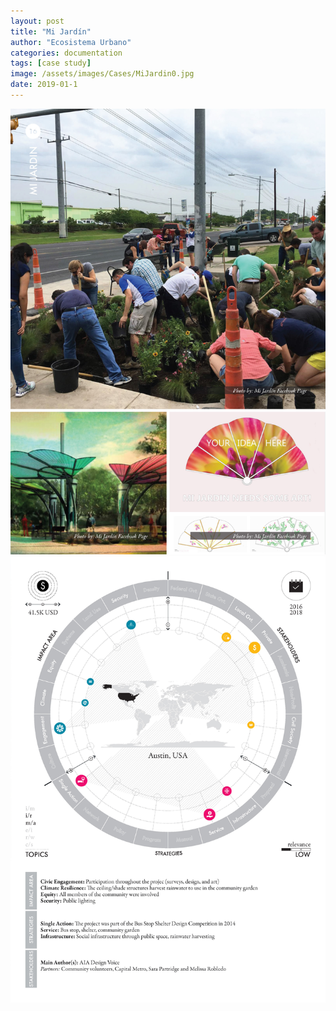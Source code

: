```yaml
---
layout: post
title: "Mi Jardín"
author: "Ecosistema Urbano"
categories: documentation
tags: [case study]
image: /assets/images/Cases/MiJardin0.jpg
date: 2019-01-1
---
```


![MiJardin0](/assets/images/Cases/MiJardin0.jpg)
![MiJardin1](/assets/images/Cases/MiJardin1.jpg)
